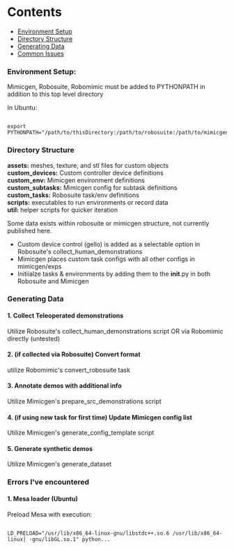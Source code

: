 # Contents
- [Environment Setup](#env-setup)
- [Directory Structure](#dir-struct)
- [Generating Data](#data-gen)
- [Common Issues](#issues)

 <a id="env-setup"></a>
### Environment Setup:

Mimicgen, Robosuite, Robomimic must be added to PYTHONPATH in addition to this top level directory

In Ubuntu:

```

export PYTHONPATH="/path/to/thisDirectory:/path/to/robosuite:/path/to/mimicgen:/path/to/robomimic:$PYTHONPATH" 

```
 <a id="dir-struct"></a>
### Directory Structure
**assets:** meshes, texture, and stl files for custom objects  
**custom_devices:** Custom controller device definitions  
**custom_env:** Mimicgen environment definitions  
**custom_subtasks:** Mimicgen config for subtask definitions  
**custom_tasks:** Robosuite task/env definitions  
**scripts:** executables to run environments or record data  
**util:** helper scripts for quicker iteration  

Some data exists within robosuite or mimicgen structure, not currently published here.  
- Custom device control (gello) is added as a selectable option in Robosuite's collect_human_demonstrations  
- Mimicgen places custom task configs with all other configs in mimicgen/exps
- Initiialze tasks & environments by adding them to the __init__.py in both Robosuite and Mimicgen


 <a id="data-gen"></a>
### Generating Data

#### 1. Collect Teleoperated demonstrations  
Utilize Robosuite's collect_human_demonstrations script OR via Robomimic directly (untested)

#### 2. (if collected via Robosuite) Convert format
utilize Robomimic's convert_robosuite task

#### 3. Annotate demos with additional info
Utilize Mimicgen's prepare_src_demonstrations script

#### 4. (if using new task for first time) Update Mimicgen config list
Utilize Mimicgen's generate_config_template script

#### 5. Generate synthetic demos
Utilize Mimicgen's generate_dataset

 <a id="issues"></a>
### Errors I've encountered

#### 1. Mesa loader (Ubuntu)

Preload Mesa with execution:

```

LD_PRELOAD="/usr/lib/x86_64-linux-gnu/libstdc++.so.6 /usr/lib/x86_64-linux│ -gnu/libGL.so.1" python...

```



